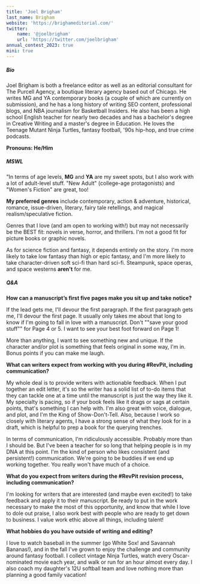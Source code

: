```yaml
---
title: 'Joel Brigham'
last_name: Brigham
website: 'https://brighameditorial.com/'
twitter:
    name: '@joelbrigham'
    url: 'https://twitter.com/joelbrigham'
annual_contest_2023: true
mini: true
---
```


##### Bio

Joel Brigham is both a freelance editor as well as an editorial consultant for The Purcell Agency, a boutique literary agency based out of Chicago. He writes MG and YA contemporary books (a couple of which are currently on submission), and he has a long history of writing SEO content, professional blogs, and NBA journalism for Basketball Insiders. He also has been a high school English teacher for nearly two decades and has a bachelor's degree in Creative Writing and a master's degree in Education. He loves the Teenage Mutant Ninja Turtles, fantasy football, '90s hip-hop, and true crime podcasts.

**Pronouns: He/Him**

##### MSWL

"In terms of age levels, **MG** and **YA** are my sweet spots, but I also work with a lot of adult-level stuff. "New Adult" (college-age protagonists) and "Women's Fiction" are great, too!

**My preferred genres** include contemporary, action & adventure, historical, romance, issue-driven, literary, fairy tale retellings, and magical realism/speculative fiction.

Genres that I love (and am open to working with!) but may not necessarily be the BEST fit: novels in verse, horror, and thrillers. I'm not a good fit for picture books or graphic novels.

As for science fiction and fantasy, it depends entirely on the story. I'm more likely to take low fantasy than high or epic fantasy, and I'm more likely to take character-driven soft sci-fi than hard sci-fi. Steampunk, space operas, and space westerns **aren't** for me.

##### Q&A

**How can a manuscript’s first five pages make you sit up and take notice?** 

If the lead gets me, I'll devour the first paragraph. If the first paragraph gets me, I'll devour the first page. It usually only takes me about that long to know if I'm going to fall in love with a manuscript. Don't ""save your good stuff"" for Page 4 or 5. I want to see your best foot forward on Page 1!

More than anything, I want to see something new and unique. If the character and/or plot is something that feels original in some way, I'm in. Bonus points if you can make me laugh.

**What can writers expect from working with you during #RevPit, including communication?**

My whole deal is to provide writers with actionable feedback. When I put together an edit letter, it's so the writer has a solid list of to-do items that they can tackle one at a time until the manuscript is just the way they like it. My specialty is pacing, so if your book feels like it drags or sags at certain points, that's something I can help with. I'm also great with voice, dialogue, and plot, and I'm the King of Show-Don't-Tell. Also, because I work so closely with literary agents, I have a strong sense of what they look for in a draft, which is helpful to prep a book for the querying trenches.

In terms of communication, I'm ridiculously accessible. Probably more than I should be. But I've been a teacher for so long that helping people is in my DNA at this point. I'm the kind of person who likes consistent (and persistent!) communication. We're going to be buddies if we end up working together. You really won't have much of a choice.

**What do you expect from writers during the #RevPit revision process, including communication?**

I'm looking for writers that are interested (and maybe even excited!) to take feedback and apply it to their manuscript. Be ready to put in the work necessary to make the most of this opportunity, and know that while I love to dole out praise, I also work best with people who are ready to get down to business. I value work ethic above all things, including talent!

**What hobbies do you have outside of writing and editing?**

I love to watch baseball in the summer (go White Sox! and Savannah Bananas!), and in the fall I've grown to enjoy the challenge and community around fantasy football. I collect vintage Ninja Turtles, watch every Oscar-nominated movie each year, and walk or run for an hour almost every day. I also coach my daughter's 12U softball team and love nothing more than planning a good family vacation!